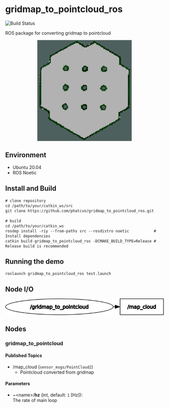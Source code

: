 # gridmap_to_pointcloud_ros

![Build Status](https://github.com/phatcvo/gridmap_to_pointcloud_ros/workflows/build/badge.svg)

ROS package for converting gridmap to pointcloud

<p align="center">
  <img src="images/gridmap_to_pointcloud.png" height="320px"/>
</p>

## Environment

- Ubuntu 20.04
- ROS Noetic

## Install and Build

```
# clone repository
cd /path/to/your/catkin_ws/src
git clone https://github.com/phatcvo/gridmap_to_pointcloud_ros.git

# build
cd /path/to/your/catkin_ws
rosdep install -riy --from-paths src --rosdistro noetic           # Install dependencies
catkin build gridmap_to_pointcloud_ros -DCMAKE_BUILD_TYPE=Release # Release build is recommended
```

## Running the demo

```
roslaunch gridmap_to_pointcloud_ros test.launch
```

## Node I/O

![Node I/O](images/node_io.png)

## Nodes

### gridmap_to_pointcloud

#### Published Topics

- /map_cloud (`sensor_msgs/PointCloud2`)
  - Pointcloud converted from gridmap

#### Parameters

- ~\<name>/<b>hz</b> (int, default: `1` [Hz]):<br>
  The rate of main loop
